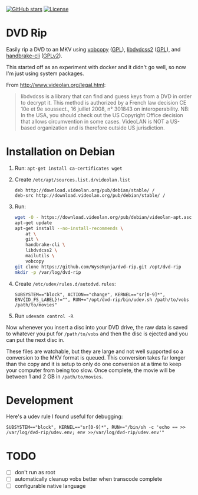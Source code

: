 [![GitHub stars](https://img.shields.io/github/stars/WyseNynja/dockerfile-dvd-rip.svg?style=social)](https://github.com/WyseNynja/dockerfile-dvd-rip)
[![License](https://img.shields.io/github/license/WyseNynja/dockerfile-dvd-rip.svg)](https://raw.githubusercontent.com/WyseNynja/dockerfile-dvd-rip/master/LICENSE)

# DVD Rip

Easily rip a DVD to an MKV using [vobcopy](http://vobcopy.org/projects/c/c.shtml) ([GPL](https://www.gnu.org/licenses/gpl-3.0.en.html)), [libdvdcss2](http://www.videolan.org/developers/libdvdcss/doc/html/) ([GPL](https://www.gnu.org/licenses/gpl-3.0.en.html)), and [handbrake-cli](https://handbrake.fr) ([GPLv2](https://raw.githubusercontent.com/HandBrake/HandBrake/master/LICENSE)).

This started off as an experiment with docker and it didn't go well, so now I'm just using system packages.

From http://www.videolan.org/legal.html:

> libdvdcss is a library that can find and guess keys from a DVD in order to decrypt it.
This method is authorized by a French law decision CE 10e et 9e sous­sect., 16 juillet 2008, n° 301843 on interoperability.
> NB: In the USA, you should check out the US Copyright Office decision that allows circumvention in some cases.
> VideoLAN is NOT a US-based organization and is therefore outside US jurisdiction.


# Installation on Debian

1. Run: `apt-get install ca-certificates wget`

2. Create `/etc/apt/sources.list.d/videolan.list`

    ```
    deb http://download.videolan.org/pub/debian/stable/ /
    deb-src http://download.videolan.org/pub/debian/stable/ /
    ```

3. Run:

    ```bash
    wget -O - https://download.videolan.org/pub/debian/videolan-apt.asc | apt-key add -
    apt-get update
    apt-get install --no-install-recommends \
        at \
        git \
        handbrake-cli \
        libdvdcss2 \
        mailutils \
        vobcopy
    git clone https://github.com/WyseNynja/dvd-rip.git /opt/dvd-rip
    mkdir -p /var/log/dvd-rip
    ```

4. Create `/etc/udev/rules.d/autodvd.rules`:

    ```
    SUBSYSTEM=="block", ACTION=="change", KERNEL=="sr[0-9]*", ENV{ID_FS_LABEL}!="", RUN+="/opt/dvd-rip/bin/udev.sh /path/to/vobs /path/to/movies"
    ```

5. Run `udevadm control -R`

Now whenever you insert a disc into your DVD drive, the raw data is saved to whatever you put for `/path/to/vobs` and then the disc is ejected and you can put the next disc in.

These files are watchable, but they are large and not well supported so a conversion to the MKV format is queued. This conversion takes far longer than the copy and it is setup to only do one conversion at a time to keep your computer from being too slow. Once complete, the movie will be between 1 and 2 GB in `/path/to/movies`.


# Development

Here's a udev rule I found useful for debugging:

    SUBSYSTEM=="block", KERNEL=="sr[0-9]*", RUN+="/bin/sh -c 'echo == >> /var/log/dvd-rip/udev.env; env >>/var/log/dvd-rip/udev.env'"


# TODO

* [ ] don't run as root
* [ ] automatically cleanup vobs better when transcode complete
* [ ] configurable native language
